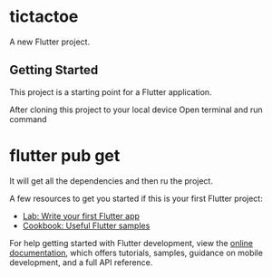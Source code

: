 # tictactoe

A new Flutter project.

## Getting Started

This project is a starting point for a Flutter application.

After cloning this project to your local device 
Open terminal and run command
# flutter pub get
It will get all the dependencies and then ru  the project.

A few resources to get you started if this is your first Flutter project:

- [Lab: Write your first Flutter app](https://docs.flutter.dev/get-started/codelab)
- [Cookbook: Useful Flutter samples](https://docs.flutter.dev/cookbook)

For help getting started with Flutter development, view the
[online documentation](https://docs.flutter.dev/), which offers tutorials,
samples, guidance on mobile development, and a full API reference.
